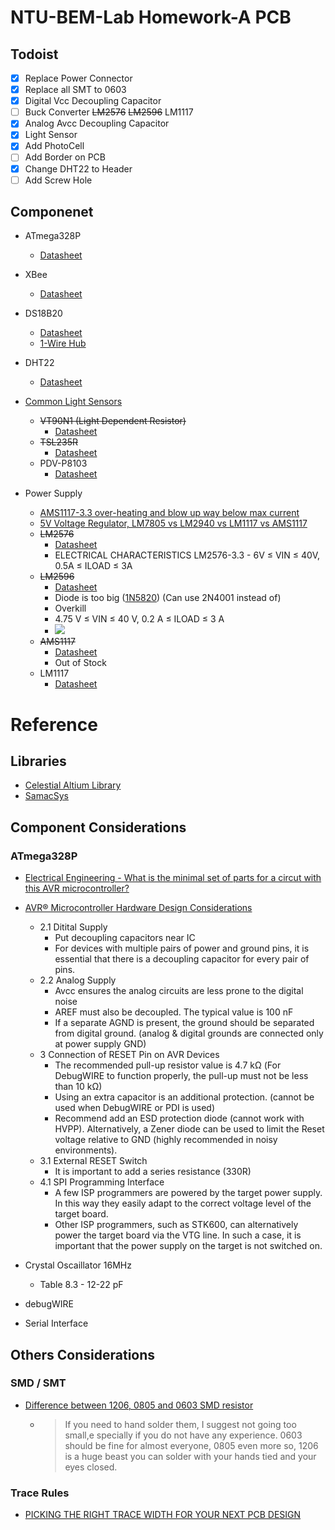 # NTU-BEM-Lab Homework-A PCB

## Todoist
* [x] Replace Power Connector
* [x] Replace all SMT to 0603
* [x] Digital Vcc Decoupling Capacitor
* [ ] Buck Converter ~~LM2576~~ ~~LM2596~~ LM1117
* [x] Analog Avcc Decoupling Capacitor
* [x] Light Sensor
* [x] Add PhotoCell
* [ ] Add Border on PCB
* [x] Change DHT22 to Header
* [ ] Add Screw Hole

## Componenet
* ATmega328P
    * [Datasheet](http://ww1.microchip.com/downloads/en/DeviceDoc/ATmega48A-PA-88A-PA-168A-PA-328-P-DS-DS40002061B.pdf)

* XBee
    * [Datasheet](https://www.sparkfun.com/datasheets/Wireless/Zigbee/XBee-Datasheet.pdf)

* DS18B20
    * [Datasheet](https://datasheets.maximintegrated.com/en/ds/DS18B20.pdf)
    * [1-Wire Hub](http://pvlng.com/1-Wire_Hub)

* DHT22
    * [Datasheet](https://www.sparkfun.com/datasheets/Sensors/Temperature/DHT22.pdf)

* [Common Light Sensors](https://www.intorobotics.com/common-budgeted-arduino-light-sensors/)
    * ~~VT90N1 (Light Dependent Resistor)~~
        * [Datasheet](https://datasheet.ciiva.com/1249/919043-1249344.pdf?src-supplier=Element14)
    * ~~TSL235R~~
        * [Datasheet](https://datasheet.ciiva.com/1176/323585-1176657.pdf?src-supplier=Newark)
    * PDV-P8103
        * [Datasheet](https://media.digikey.com/pdf/Data%20Sheets/Photonic%20Detetectors%20Inc%20PDFs/PDV-P8103.pdf)

* Power Supply
    * [AMS1117-3.3 over-heating and blow up way below max current](https://electronics.stackexchange.com/questions/274510/ams1117-3-3-over-heating-and-blow-up-way-below-max-current)
    * [5V Voltage Regulator, LM7805 vs LM2940 vs LM1117 vs AMS1117](https://jpralves.net/post/2015/05/19/5v-voltage-regulator.html)
    * ~~LM2576~~
        * [Datasheet](https://datasheet.ciiva.com/6597/lm2576hv-6597211.pdf?src-supplier=Digi-Key)
        * ELECTRICAL CHARACTERISTICS LM2576-3.3 - 6V ≤ VIN ≤ 40V, 0.5A ≤ ILOAD ≤ 3A
    * ~~LM2596~~
        * [Datasheet](https://www.ti.com/lit/ds/symlink/lm2596.pdf)
        * Diode is too big ([1N5820](https://www.mouser.tw/ProductDetail/ON-Semiconductor/1N5820G?qs=y2kkmE52mdMaZomtu%252BD%252BfQ%3D%3D)) (Can use 2N4001 instead of)
        * Overkill
        * 4.75 V ≤ VIN ≤ 40 V, 0.2 A ≤ ILOAD ≤ 3 A
        * ![](https://i.imgur.com/l2wso2I.png)
    * ~~AMS1117~~
        * [Datasheet](http://www.advanced-monolithic.com/pdf/ds1117.pdf)
        * Out of Stock
    * LM1117
        * [Datasheet](https://www.ti.com/lit/ds/symlink/lm1117.pdf?HQS=TI-null-null-mousermode-df-pf-null-wwe&DCM=yes&ref_url=https%3A%2F%2Fwww.mouser.tw%2F&distId=26)

# Reference
## Libraries
* [Celestial Altium Library](https://altiumlibrary.com/)
* [SamacSys](https://www.samacsys.com/altium-designer-library-instructions/)

## Component Considerations
### ATmega328P
* [Electrical Engineering - What is the minimal set of parts for a circut with this AVR microcontroller?](https://electronics.stackexchange.com/questions/53713/what-is-the-minimal-set-of-parts-for-a-circut-with-this-avr-microcontroller)
* [AVR® Microcontroller Hardware Design Considerations](https://www.microchip.com/wwwAppNotes/AppNotes.aspx?appnote=en591472)
    * 2.1 Ditital Supply
        * Put decoupling capacitors near IC
        * For devices with multiple pairs of power and ground pins, it is essential that there is a decoupling capacitor for every pair of pins.
    * 2.2 Analog Supply
        * Avcc ensures the analog circuits are less prone to the digital noise
        * AREF must also be decoupled. The typical value is 100 nF
        * If a separate AGND is present, the ground should be separated from digital ground. (analog & digital grounds are connected only at power supply GND)
    * 3 Connection of RESET Pin on AVR Devices
        * The recommended pull-up resistor value is 4.7 kΩ (For DebugWIRE to function properly, the pull-up must not be less than 10 kΩ)
        * Using an extra capacitor is an additional protection. (cannot be used when DebugWIRE or PDI is used)
        * Recommend add an ESD protection diode (cannot work with HVPP). Alternatively, a Zener diode can be used to limit the Reset voltage relative to GND (highly recommended in noisy environments).
    * 3.1 External RESET Switch
        * It is important to add a series resistance (330R)
    * 4.1 SPI Programming Interface
        * A few ISP programmers are powered by the target power supply. In this way they easily adapt to the correct voltage level of the target board.
        * Other ISP programmers, such as STK600, can alternatively power the target board via the VTG line. In such a case, it is important that the power supply on the target is not switched on.

* Crystal Oscaillator 16MHz
    * Table 8.3 - 12-22 pF
* debugWIRE
* Serial Interface

## Others Considerations
### SMD / SMT
* [Difference between 1206, 0805 and 0603 SMD resistor](https://electronics.stackexchange.com/questions/375637/difference-between-1206-0805-and-0603-smd-resistor)
    * > If you need to hand solder them, I suggest not going too small,e specially if you do not have any experience. 0603 should be fine for almost everyone, 0805 even more so, 1206 is a huge beast you can solder with your hands tied and your eyes closed.
### Trace Rules
* [PICKING THE RIGHT TRACE WIDTH FOR YOUR NEXT PCB DESIGN](https://bayareacircuits.com/picking-the-right-trace-width-for-your-next-pcb-design/#:~:text=While%200.003%E2%80%9D%20can%20be%20a,voltage%20traces%20should%20be%20larger.)

